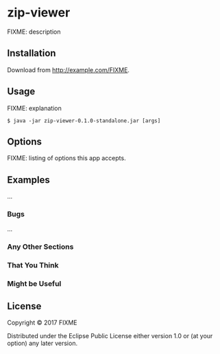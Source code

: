 # zip-viewer

FIXME: description

## Installation

Download from http://example.com/FIXME.

## Usage

FIXME: explanation

    $ java -jar zip-viewer-0.1.0-standalone.jar [args]

## Options

FIXME: listing of options this app accepts.

## Examples

...

### Bugs

...

### Any Other Sections
### That You Think
### Might be Useful

## License

Copyright © 2017 FIXME

Distributed under the Eclipse Public License either version 1.0 or (at
your option) any later version.
